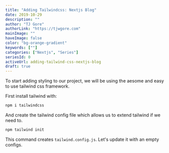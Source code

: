 ```yaml
---
title: "Adding Tailwindcss: Nextjs Blog"
date: 2019-10-29
description: ""
author: "TJ Gore"
authorLink: "https://tjwgore.com"
mainImage: ""
haveImage: false
color: "bg-orange-gradient"
keywords: [""]
categories: ["Nextjs", "Series"]
seriesId: 0
activeUrl: adding-tailwind-css-nextjs-blog
draft: true
---
```


To start adding styling to our project, we will be using the aesome and easy to use tailwind css framework.

First install tailwind with:

```bash
npm i tailwindcss
```

And create the tailwind config file which allows us to extend tailwind if we need to.

```bash
npm tailwind init
```

This command creates `tailwind.config.js`.
Let's update it with an empty configs.

